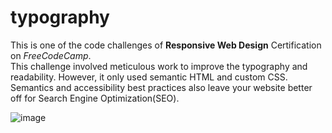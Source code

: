 # typography

This is one of the code challenges of <strong>Responsive Web Design</strong> Certification on <em>FreeCodeCamp</em>.
<br>
This challenge involved meticulous work to improve the typography and readability. However, it only used semantic HTML and custom CSS.
<br>
Semantics and accessibility best practices also leave your website better off for Search Engine Optimization(SEO).

![image](https://github.com/asad-sharif/typography/assets/143790420/325934c9-b912-4a8f-9a45-a3c59daafe65)
